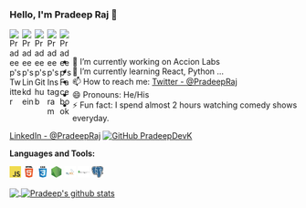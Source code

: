 ### Hello, I'm Pradeep Raj 👋

<a href="https://twitter.com/pradeepjack555">
  <img align="left" alt="Pradeep's Twitter" width="22px" src="https://cdn.jsdelivr.net/npm/simple-icons@v3/icons/twitter.svg" />
</a>
<a href="https://www.linkedin.com/in/pradeep-raj-252a4750/">
  <img align="left" alt="Pradeep's Linkdein" width="22px" src="https://cdn.jsdelivr.net/npm/simple-icons@v3/icons/linkedin.svg" />
</a>
<a href="https://github.com/PradeepDevK">
  <img align="left" alt="Pradeep's Github" width="22px" src="https://cdn.jsdelivr.net/npm/simple-icons@v3/icons/github.svg" />
</a>
<a href="https://www.instagram.com/pradeep_raj_k/?hl=en">
  <img align="left" alt="Pradeep's Instagram" width="22px" src="https://cdn.jsdelivr.net/npm/simple-icons@v3/icons/instagram.svg" />
</a>
<a href="https://www.facebook.com/pradeep.raj.710/">
  <img align="left" alt="Pradeep's Facebook" width="22px" src="https://cdn.jsdelivr.net/npm/simple-icons@v3/icons/facebook.svg" />
</a>


<br>
<br>

- 🔭 I’m currently working on Accion Labs
- 🌱 I’m currently learning React, Python ...
- 📫 How to reach me: [Twitter - @PradeepRaj](https://twitter.com/pradeepjack555)
- 😄 Pronouns: He/His
- ⚡ Fun fact: I spend almost 2 hours watching comedy shows everyday. 
  
 [LinkedIn - @PradeepRaj](https://www.linkedin.com/in/pradeep-raj-252a4750/)
 [![GitHub PradeepDevK](https://img.shields.io/github/followers/PradeepDevK?label=follow&style=social)](https://github.com/PradeepDevK)
 
 **Languages and Tools:**  
 
 <code><img height="20" src="https://raw.githubusercontent.com/github/explore/80688e429a7d4ef2fca1e82350fe8e3517d3494d/topics/javascript/javascript.png"></code> 
 <code><img height="20" src="https://raw.githubusercontent.com/github/explore/80688e429a7d4ef2fca1e82350fe8e3517d3494d/topics/html/html.png"></code>
 <code><img height="20" src="https://raw.githubusercontent.com/github/explore/80688e429a7d4ef2fca1e82350fe8e3517d3494d/topics/css/css.png"></code>
 <code><img height="20" src="https://raw.githubusercontent.com/github/explore/80688e429a7d4ef2fca1e82350fe8e3517d3494d/topics/nodejs/nodejs.png"></code>
 <code><img height="20" src="https://raw.githubusercontent.com/github/explore/80688e429a7d4ef2fca1e82350fe8e3517d3494d/topics/mysql/mysql.png"></code>
 <code><img height="20" src="https://raw.githubusercontent.com/github/explore/80688e429a7d4ef2fca1e82350fe8e3517d3494d/topics/mongodb/mongodb.png"></code>
 <code><img height="20" src="https://raw.githubusercontent.com/github/explore/80688e429a7d4ef2fca1e82350fe8e3517d3494d/topics/postgresql/postgresql.png"></code>
 
 <a href="https://github.com/PradeepDevK">
  <img align="center" src="https://github-readme-stats.vercel.app/api/top-langs/?username=PradeepDevK&theme=dark&hide_langs_below=1" />
</a>

<a href="https://github.com/PradeepDevK">
 <img align="center" src="https://github-readme-stats.vercel.app/api?username=PradeepDevK&show_icons=true&theme=dracula&line_height=27" alt="Pradeep's github stats"/>
</a>
 
 
<!--
**PradeepDevK/PradeepDevK** is a ✨ _special_ ✨ repository because its `README.md` (this file) appears on your GitHub profile.

Here are some ideas to get you started:
- 👯 I’m looking to collaborate on ...
- 🤔 I’m looking for help with ...
- 💬 Ask me about ...
-->
